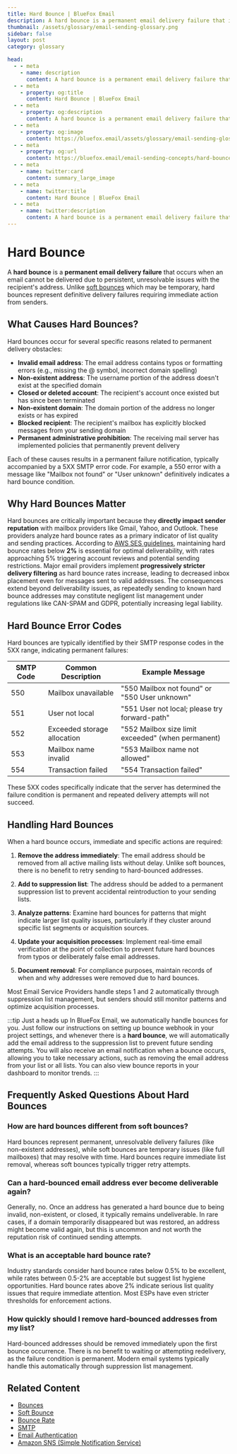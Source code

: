 ```yaml
---
title: Hard Bounce | BlueFox Email
description: A hard bounce is a permanent email delivery failure that indicates the email address is invalid or no longer exists, requiring immediate removal from mailing lists.
thumbnail: /assets/glossary/email-sending-glossary.png
sidebar: false
layout: post
category: glossary

head:
  - - meta
    - name: description
      content: A hard bounce is a permanent email delivery failure that indicates the email address is invalid or no longer exists, requiring immediate removal from mailing lists.
  - - meta
    - property: og:title
      content: Hard Bounce | BlueFox Email
  - - meta
    - property: og:description
      content: A hard bounce is a permanent email delivery failure that indicates the email address is invalid or no longer exists, requiring immediate removal from mailing lists.
  - - meta
    - property: og:image
      content: https://bluefox.email/assets/glossary/email-sending-glossary.png
  - - meta
    - property: og:url
      content: https://bluefox.email/email-sending-concepts/hard-bounce
  - - meta
    - name: twitter:card
      content: summary_large_image
  - - meta
    - name: twitter:title
      content: Hard Bounce | BlueFox Email
  - - meta
    - name: twitter:description
      content: A hard bounce is a permanent email delivery failure that indicates the email address is invalid or no longer exists, requiring immediate removal from mailing lists.
---
```


# Hard Bounce

A **hard bounce** is a **permanent email delivery failure** that occurs when an email cannot be delivered due to persistent, unresolvable issues with the recipient's address. Unlike [soft bounces](/email-sending-concepts/soft-bounce) which may be temporary, hard bounces represent definitive delivery failures requiring immediate action from senders.

## What Causes Hard Bounces?

Hard bounces occur for several specific reasons related to permanent delivery obstacles:

- **Invalid email address**: The email address contains typos or formatting errors (e.g., missing the @ symbol, incorrect domain spelling)
- **Non-existent address**: The username portion of the address doesn't exist at the specified domain
- **Closed or deleted account**: The recipient's account once existed but has since been terminated
- **Non-existent domain**: The domain portion of the address no longer exists or has expired
- **Blocked recipient**: The recipient's mailbox has explicitly blocked messages from your sending domain
- **Permanent administrative prohibition**: The receiving mail server has implemented policies that permanently prevent delivery

Each of these causes results in a permanent failure notification, typically accompanied by a 5XX SMTP error code. For example, a 550 error with a message like "Mailbox not found" or "User unknown" definitively indicates a hard bounce condition.

## Why Hard Bounces Matter

Hard bounces are critically important because they **directly impact sender reputation** with mailbox providers like Gmail, Yahoo, and Outlook. These providers analyze hard bounce rates as a primary indicator of list quality and sending practices. According to [AWS SES guidelines](https://docs.aws.amazon.com/ses/latest/dg/faqs-enforcement.html), maintaining hard bounce rates below **2%** is essential for optimal deliverability, with rates approaching 5% triggering account reviews and potential sending restrictions. Major email providers implement **progressively stricter delivery filtering** as hard bounce rates increase, leading to decreased inbox placement even for messages sent to valid addresses. The consequences extend beyond deliverability issues, as repeatedly sending to known hard bounce addresses may constitute negligent list management under regulations like CAN-SPAM and GDPR, potentially increasing legal liability.

## Hard Bounce Error Codes

Hard bounces are typically identified by their SMTP response codes in the 5XX range, indicating permanent failures:

| SMTP Code | Common Description | Example Message |
|-----------|-------------------|-----------------|
| 550 | Mailbox unavailable | "550 Mailbox not found" or "550 User unknown" |
| 551 | User not local | "551 User not local; please try forward-path" |
| 552 | Exceeded storage allocation | "552 Mailbox size limit exceeded" (when permanent) |
| 553 | Mailbox name invalid | "553 Mailbox name not allowed" |
| 554 | Transaction failed | "554 Transaction failed" |

These 5XX codes specifically indicate that the server has determined the failure condition is permanent and repeated delivery attempts will not succeed.

## Handling Hard Bounces

When a hard bounce occurs, immediate and specific actions are required:

1. **Remove the address immediately**: The email address should be removed from all active mailing lists without delay. Unlike soft bounces, there is no benefit to retry sending to hard-bounced addresses.

2. **Add to suppression list**: The address should be added to a permanent suppression list to prevent accidental reintroduction to your sending lists.

3. **Analyze patterns**: Examine hard bounces for patterns that might indicate larger list quality issues, particularly if they cluster around specific list segments or acquisition sources.

4. **Update your acquisition processes**: Implement real-time email verification at the point of collection to prevent future hard bounces from typos or deliberately false email addresses.

5. **Document removal**: For compliance purposes, maintain records of when and why addresses were removed due to hard bounces.

Most Email Service Providers handle steps 1 and 2 automatically through suppression list management, but senders should still monitor patterns and optimize acquisition processes.

:::tip Just a heads up
In BlueFox Email, we automatically handle bounces for you. Just follow our instructions on setting up bounce webhook in your project settings, and whenever there is a **hard bounce**, we will automatically add the email address to the suppression list to prevent future sending attempts. You will also receive an email notification when a bounce occurs, allowing you to take necessary actions, such as removing the email address from your list or all lists. You can also view bounce reports in your dashboard to monitor trends.
:::

## Frequently Asked Questions About Hard Bounces

### How are hard bounces different from soft bounces?

Hard bounces represent permanent, unresolvable delivery failures (like non-existent addresses), while soft bounces are temporary issues (like full mailboxes) that may resolve with time. Hard bounces require immediate list removal, whereas soft bounces typically trigger retry attempts.

### Can a hard-bounced email address ever become deliverable again?

Generally, no. Once an address has generated a hard bounce due to being invalid, non-existent, or closed, it typically remains undeliverable. In rare cases, if a domain temporarily disappeared but was restored, an address might become valid again, but this is uncommon and not worth the reputation risk of continued sending attempts.

### What is an acceptable hard bounce rate?

Industry standards consider hard bounce rates below 0.5% to be excellent, while rates between 0.5-2% are acceptable but suggest list hygiene opportunities. Hard bounce rates above 2% indicate serious list quality issues that require immediate attention. Most ESPs have even stricter thresholds for enforcement actions.

### How quickly should I remove hard-bounced addresses from my list?

Hard-bounced addresses should be removed immediately upon the first bounce occurrence. There is no benefit to waiting or attempting redelivery, as the failure condition is permanent. Modern email systems typically handle this automatically through suppression list management.

## Related Content

- [Bounces](/email-sending-concepts/bounces)
- [Soft Bounce](/email-sending-concepts/soft-bounce)
- [Bounce Rate](/email-sending-concepts/bounce-rate)
- [SMTP](/email-sending-concepts/smtp)
- [Email Authentication](/email-sending-concepts/email-authentication)
- [Amazon SNS (Simple Notification Service)](/aws-concepts/aws-sns)

<GlossaryCTA />
